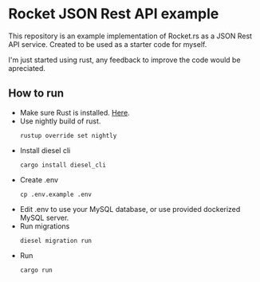 # Rocket JSON Rest API example
This repository is an example implementation
of Rocket.rs as a JSON Rest API service. Created to be used
as a starter code for myself.

I'm just started using rust, any feedback to improve the code would be apreciated.

## How to run

  - Make sure Rust is installed. [Here](https://www.rust-lang.org/tools/install).
  - Use nightly build of rust.
      ```
      rustup override set nightly
      ```
  - Install diesel cli
      ```
      cargo install diesel_cli
      ```
  - Create .env
      ```
      cp .env.example .env
      ```
  - Edit .env to use your MySQL database, or use provided
    dockerized MySQL server.
  - Run migrations
      ```
      diesel migration run
      ```
  - Run
      ```
      cargo run
      ```
